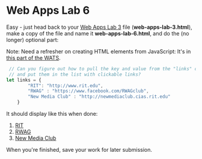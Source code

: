 # Web Apps Lab 6

Easy - just head back to your [Web Apps Lab 3](web-apps-lab-3.md) file (**web-apps-lab-3.html**), make a copy of the file and name it **web-apps-lab-6.html**, and do the (no longer) optional part:

Note: Need a refresher on creating HTML elements from JavaScript: It's in [this part of the WATS](web-apps-4.md).

```javascript
 // Can you figure out how to pull the key and value from the "links" object literal?
 // and put them in the list with clickable links?
let links = {
		"RIT": "http://www.rit.edu",
		"RWAG" : "https://www.facebook.com/RWAGclub",
		"New Media Club" : "http://newmediaclub.cias.rit.edu"
	}
```

It should display like this when done:

1. [RIT](http://www.rit.edu)
1. [RWAG](https://www.facebook.com/RWAGclub)
1. [New Media Club](http://newmediaclub.cias.rit.edu)

When you're finished, save your work for later submission.
